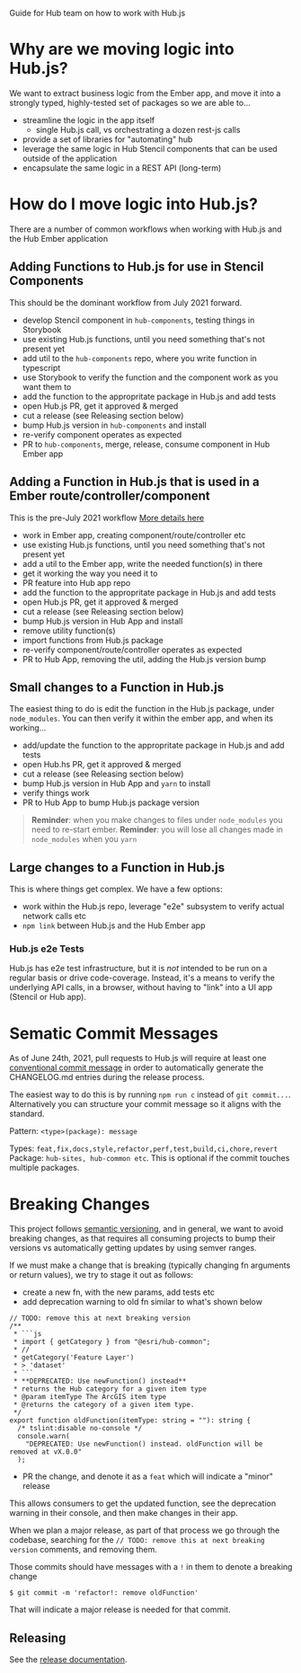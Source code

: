 Guide for Hub team on how to work with Hub.js

# Why are we moving logic into Hub.js?

We want to extract business logic from the Ember app, and move it into a strongly typed, highly-tested set of packages so we are able to...

- streamline the logic in the app itself
  - single Hub.js call, vs orchestrating a dozen rest-js calls
- provide a set of libraries for "automating" hub
- leverage the same logic in Hub Stencil components that can be used outside of the application
- encapsulate the same logic in a REST API (long-term)

# How do I move logic into Hub.js?

There are a number of common workflows when working with Hub.js and the Hub Ember application

## Adding Functions to Hub.js for use in Stencil Components

This should be the dominant workflow from July 2021 forward.

- develop Stencil component in `hub-components`, testing things in Storybook
- use existing Hub.js functions, until you need something that's not present yet
- add util to the `hub-components` repo, where you write function in typescript
- use Storybook to verify the function and the component work as you want them to
- add the function to the appropritate package in Hub.js and add tests
- open Hub.js PR, get it approved & merged
- cut a release (see Releasing section below)
- bump Hub.js version in `hub-components` and install
- re-verify component operates as expected
- PR to `hub-components`, merge, release, consume component in Hub Ember app

## Adding a Function in Hub.js that is used in a Ember route/controller/component

This is the pre-July 2021 workflow [More details here](https://github.com/ArcGIS/opendata-ui/blob/master/docs/migrate-to-hub-js.md)

- work in Ember app, creating component/route/controller etc
- use existing Hub.js functions, until you need something that's not present yet
- add a util to the Ember app, write the needed function(s) in there
- get it working the way you need it to
- PR feature into Hub app repo
- add the function to the appropritate package in Hub.js and add tests
- open Hub.js PR, get it approved & merged
- cut a release (see Releasing section below)
- bump Hub.js version in Hub App and install
- remove utility function(s)
- import functions from Hub.js package
- re-verify component/route/controller operates as expected
- PR to Hub App, removing the util, adding the Hub.js version bump

## Small changes to a Function in Hub.js

The easiest thing to do is edit the function in the Hub.js package, under `node_modules`. You can then verify it within the ember app, and when its working...

- add/update the function to the appropritate package in Hub.js and add tests
- open Hub.hs PR, get it approved & merged
- cut a release (see Releasing section below)
- bump Hub.js version in Hub App and `yarn` to install
- verify things work
- PR to Hub App to bump Hub.js package version

> **Reminder**: when you make changes to files under `node_modules` you need to re-start ember.
> **Reminder**: you will lose all changes made in `node_modules` when you `yarn`

## Large changes to a Function in Hub.js

This is where things get complex. We have a few options:

- work within the Hub.js repo, leverage "e2e" subsystem to verify actual network calls etc
- `npm link` between Hub.js and the Hub Ember app

### Hub.js e2e Tests

Hub.js has e2e test infrastructure, but it is _not_ intended to be run on a regular basis or drive code-coverage. Instead, it's a means to verify the underlying API calls, in a browser, without having to "link" into a UI app (Stencil or Hub app).

# Sematic Commit Messages

As of June 24th, 2021, pull requests to Hub.js will require at least one [conventional commit message](https://www.conventionalcommits.org/en/v1.0.0/#summary) in order to automatically generate the CHANGELOG.md entries during the release process.

The easiest way to do this is by running `npm run c` instead of `git commit...`. Alternatively you can structure your commit message so it aligns with the standard.

Pattern: `<type>(package): message`

Types: `feat,fix,docs,style,refactor,perf,test,build,ci,chore,revert`
Package: `hub-sites, hub-common etc`. This is optional if the commit touches multiple packages.

# Breaking Changes

This project follows [semantic versioning](https://semver.org/), and in general, we want to avoid breaking changes, as that requires all consuming projects to bump their versions vs automatically getting updates by using semver ranges.

If we must make a change that is breaking (typically changing fn arguments or return values), we try to stage it out as follows:

- create a new fn, with the new params, add tests etc
- add deprecation warning to old fn similar to what's shown below

````
// TODO: remove this at next breaking version
/**
 * ```js
 * import { getCategory } from "@esri/hub-common";
 * //
 * getCategory('Feature Layer')
 * > 'dataset'
 * ```
 * **DEPRECATED: Use newFunction() instead**
 * returns the Hub category for a given item type
 * @param itemType The ArcGIS item type
 * @returns the category of a given item type.
 */
export function oldFunction(itemType: string = ""): string {
  /* tslint:disable no-console */
  console.warn(
    "DEPRECATED: Use newFunction() instead. oldFunction will be removed at vX.0.0"
  );
````

- PR the change, and denote it as a `feat` which will indicate a "minor" release

This allows consumers to get the updated function, see the deprecation warning in their console, and then make changes in their app.

When we plan a major release, as part of that process we go through the codebase, searching for the `// TODO: remove this at next breaking version` comments, and removing them.

Those commits should have messages with a `!` in them to denote a breaking change

```
$ git commit -m 'refactor!: remove oldFunction'
```

That will indicate a major release is needed for that commit.

## Releasing

See the [release documentation](https://github.com/Esri/hub.js/blob/master/RELEASE.md).
